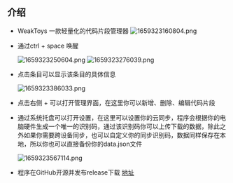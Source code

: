 ## 介绍
-  WeakToys 一款轻量化的代码片段管理器
    ![1659323160804.png](http://cdn.thankful.top/1659323160804.png)

- 通过ctrl + space 唤醒

    ![1659323250604.png](http://cdn.thankful.top/1659323250604.png)
    ![1659323276039.png](http://cdn.thankful.top/1659323276039.png)

- 点击条目可以显示该条目的具体信息

    ![1659323386033.png](http://cdn.thankful.top/1659323386033.png)


- 点击右侧 + 可以打开管理界面，在这里你可以新增、删除、编辑代码片段

- 通过系统托盘可以打开设置，在这里可以设置你的云同步，程序会根据你的电脑硬件生成一个唯一的识别码，通过该识别码你可以上传下载的数据，除此之外如果你需要跨设备同步，也可以自定义你的同步识别码，数据同样保存在本地，所以你也可以直接备份你的data.json文件

    ![1659323567114.png](http://cdn.thankful.top/1659323567114.png)

- 程序在GitHub开源并发布release下载 [地址](https://github.com/3egirlsdream/WeakToys)
